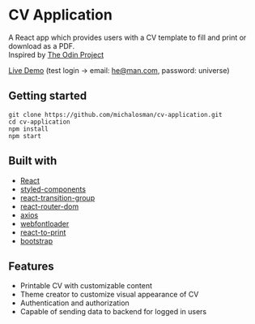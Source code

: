 # CV Application

A React app which provides users with a CV template to fill and print or download as a PDF.  
Inspired by [The Odin Project](https://www.theodinproject.com/paths/full-stack-javascript/courses/javascript/lessons/cv-application) 

[Live Demo](https://jfaldridge.dev/cvcreator/index.html) (test login -> email: he@man.com, password: universe)

## Getting started

```
git clone https://github.com/michalosman/cv-application.git
cd cv-application
npm install
npm start
```

## Built with

- [React](https://reactjs.org/)
- [styled-components](https://www.npmjs.com/package/styled-components)
- [react-transition-group](https://www.npmjs.com/package/react-transition-group)
- [react-router-dom](https://www.npmjs.com/package/react-router-dom)
- [axios](https://www.npmjs.com/package/axios)
- [webfontloader](https://www.npmjs.com/package/webfontloader)
- [react-to-print](https://www.npmjs.com/package/react-to-print)
- [bootstrap](https://www.npmjs.com/package/bootstrap)

## Features

- Printable CV with customizable content
- Theme creator to customize visual appearance of CV
- Authentication and authorization
- Capable of sending data to backend for logged in users